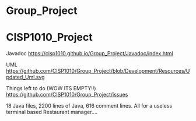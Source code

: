 # Group_Project
# CISP1010_Project

Javadoc
https://cisp1010.github.io/Group_Project/Javadoc/index.html

UML
https://github.com/CISP1010/Group_Project/blob/Development/Resources/Updated_Uml.svg

Things left to do (WOW ITS EMPTY!!)
https://github.com/CISP1010/Group_Project/issues

18 Java files, 2200 lines of Java, 616 comment lines. All for a useless terminal based Restaurant manager....

